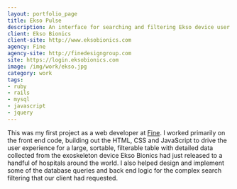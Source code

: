```yaml
---
layout: portfolio_page
title: Ekso Pulse
description: An interface for searching and filtering Ekso device user data.
client: Ekso Bionics
client-site: http://www.eksobionics.com
agency: Fine
agency-site: http://finedesigngroup.com
site: https://login.eksobionics.com
image: /img/work/ekso.jpg
category: work
tags:
- ruby
- rails
- mysql
- javascript
- jquery
---
```


This was my first project as a web developer at
[Fine](http://www.finedesigngroup.com/). I worked primarily on the front end
code, building out the HTML, CSS and JavaScript to drive the user experience
for a large, sortable, filterable table with detailed data collected from
the exoskeleton device Ekso Bionics had just released to a handful of
hospitals around the world. I also helped design and implement some of the
database queries and back end logic for the complex search filtering that our
client had requested.
